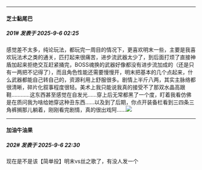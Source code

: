 ﻿
*****

####  芝士黏尾巴  
##### 201#       发表于 2025-9-6 02:25

感觉差不太多，纯论玩法，都玩完一周目的情况下，更喜欢明末一些，主要是我喜欢玩法术之类的通关，匹打起来很痛苦，进步流武器太少了，到后面打烦了直接神盾加起来拒绝交互赶紧捅完，BOSS魂换的武器好像都没有进步流加成的（还是只有一两把不记得了），而且角色性能还需要慢慢开，明末把基本的几个点起来，什么武器都能自己转自己的，资源利用上舒服很多。剧情上半斤八两，其实主脉络都很清晰，碎片化叙事程度很轻。美术上我只能说我真的接受不了那双水晶高跟鞋…………这东西甚至感觉在自发光……穿上后无常都黑了一个度，盯着我看仿佛是在质问我为啥给她穿这种丑东西……以及到了后期，你点开装备栏看到三四条三角裤搁那儿躺着，刚刚看完剧情，真的很出戏阿……<img src="https://static.stage1st.com/image/smiley/face2017/125.png" referrerpolicy="no-referrer">


*****

####  加油牛油果  
##### 202#       发表于 2025-9-6 22:30

现在是不是该【简单投】明末vs丝之歌了，有没人发一个

